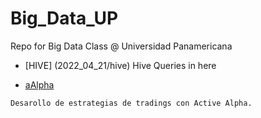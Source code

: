 # Big_Data_UP

Repo for Big Data Class @ Universidad Panamericana

- [HIVE] (2022_04_21/hive) Hive Queries in here

- [aAlpha](aAlpha)
``` diff
Desarollo de estrategias de tradings con Active Alpha.
```